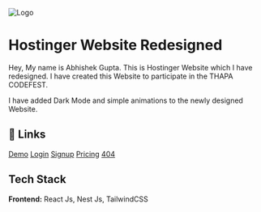 ![Logo](https://assets.hostinger.com/images/logo-homepage2020-f9c79137d7.svg)

# Hostinger Website Redesigned

Hey, My name is Abhishek Gupta. This is Hostinger Website which I have redesigned. I have created this Website to participate in the THAPA CODEFEST.

I have added Dark Mode and simple animations to the newly designed Website.

## 🔗 Links

[Demo](https://hostinger-iamabhigupta.vercel.app/)
[Login](https://hostinger-iamabhigupta.vercel.app/login)
[Signup](https://hostinger-iamabhigupta.vercel.app/signup)
[Pricing](https://hostinger-iamabhigupta.vercel.app/pricing)
[404](https://hostinger-iamabhigupta.vercel.app/404)

## Tech Stack

**Frontend:** React Js, Nest Js, TailwindCSS
